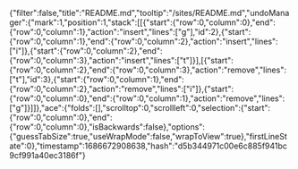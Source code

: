 {"filter":false,"title":"README.md","tooltip":"/sites/README.md","undoManager":{"mark":1,"position":1,"stack":[[{"start":{"row":0,"column":0},"end":{"row":0,"column":1},"action":"insert","lines":["g"],"id":2},{"start":{"row":0,"column":1},"end":{"row":0,"column":2},"action":"insert","lines":["i"]},{"start":{"row":0,"column":2},"end":{"row":0,"column":3},"action":"insert","lines":["t"]}],[{"start":{"row":0,"column":2},"end":{"row":0,"column":3},"action":"remove","lines":["t"],"id":3},{"start":{"row":0,"column":1},"end":{"row":0,"column":2},"action":"remove","lines":["i"]},{"start":{"row":0,"column":0},"end":{"row":0,"column":1},"action":"remove","lines":["g"]}]]},"ace":{"folds":[],"scrolltop":0,"scrollleft":0,"selection":{"start":{"row":0,"column":0},"end":{"row":0,"column":0},"isBackwards":false},"options":{"guessTabSize":true,"useWrapMode":false,"wrapToView":true},"firstLineState":0},"timestamp":1686672908638,"hash":"d5b344971c00e6c885f941bc9cf991a40ec3186f"}